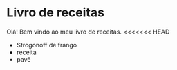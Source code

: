 # Livro de receitas

Olá! Bem vindo ao meu livro de receitas.
<<<<<<< HEAD

- Strogonoff de frango
- receita
- pavê
